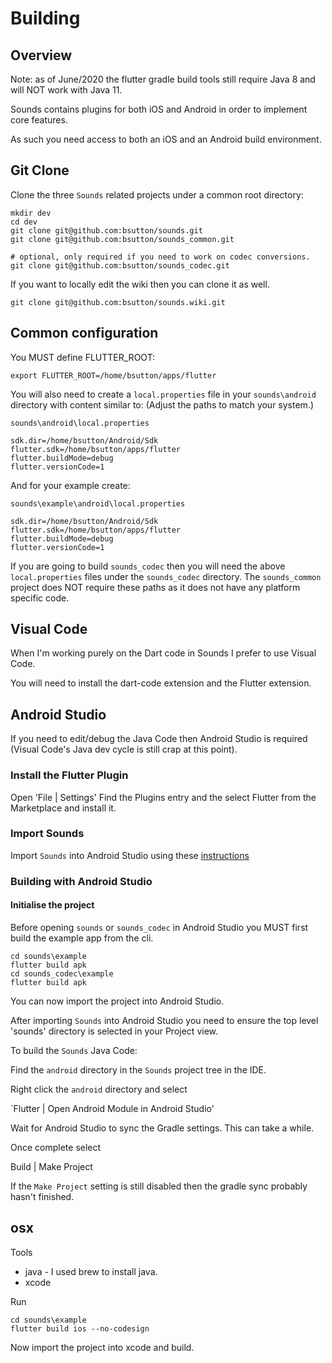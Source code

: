 # Building

## Overview

Note: as of June/2020 the flutter gradle build tools still require Java 8 and will NOT work with Java 11.

Sounds contains plugins for both iOS and Android in order to implement core features.

As such you need access to both an iOS and an Android build environment.

## Git Clone

Clone the three `Sounds` related projects under a common root directory:

```text
mkdir dev
cd dev
git clone git@github.com:bsutton/sounds.git
git clone git@github.com:bsutton/sounds_common.git

# optional, only required if you need to work on codec conversions.
git clone git@github.com:bsutton/sounds_codec.git
```

If you want to locally edit the wiki then you can clone it as well.

```text
git clone git@github.com:bsutton/sounds.wiki.git
```

## Common configuration

You MUST define FLUTTER\_ROOT:

```text
export FLUTTER_ROOT=/home/bsutton/apps/flutter
```

You will also need to create a `local.properties` file in your `sounds\android` directory with content similar to: \(Adjust the paths to match your system.\)

`sounds\android\local.properties`

```text
sdk.dir=/home/bsutton/Android/Sdk
flutter.sdk=/home/bsutton/apps/flutter
flutter.buildMode=debug
flutter.versionCode=1
```

And for your example create:

`sounds\example\android\local.properties`

```text
sdk.dir=/home/bsutton/Android/Sdk
flutter.sdk=/home/bsutton/apps/flutter
flutter.buildMode=debug
flutter.versionCode=1
```

If you are going to build `sounds_codec` then you will need the above `local.properties` files under the `sounds_codec` directory. The `sounds_common` project does NOT require these paths as it does not have any platform specific code.

## Visual Code

When I'm working purely on the Dart code in Sounds I prefer to use Visual Code.

You will need to install the dart-code extension and the Flutter extension.

## Android Studio

If you need to edit/debug the Java Code then Android Studio is required \(Visual Code's Java dev cycle is still crap at this point\).

### Install the Flutter Plugin

Open 'File \| Settings' Find the Plugins entry and the select Flutter from the Marketplace and install it.

### Import Sounds

Import `Sounds` into Android Studio using these [instructions](https://medium.com/codespace69/how-to-import-existing-flutter-project-in-android-studio-aa9d9e5c77b)

### Building with Android Studio

#### Initialise the project

Before opening `sounds` or `sounds_codec` in Android Studio you MUST first build the example app from the cli.

```text
cd sounds\example
flutter build apk
cd sounds_codec\example
flutter build apk
```

You can now import the project into Android Studio.

After importing `Sounds` into Android Studio you need to ensure the top level 'sounds' directory is selected in your Project view.

To build the `Sounds` Java Code:

Find the `android` directory in the `Sounds` project tree in the IDE.

Right click the `android` directory and select

\`Flutter \| Open Android Module in Android Studio'

Wait for Android Studio to sync the Gradle settings. This can take a while.

Once complete select

Build \| Make Project

If the `Make Project` setting is still disabled then the gradle sync probably hasn't finished.

## osx

Tools

* java - I used brew to install java.
* xcode

Run

```text
cd sounds\example
flutter build ios --no-codesign

```

Now import the project into xcode and build.


